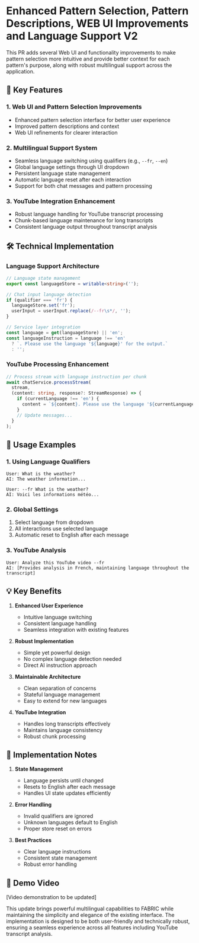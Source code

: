 # Enhanced Pattern Selection, Pattern Descriptions, WEB UI Improvements and Language Support V2

This PR adds several Web UI and functionality improvements to make pattern selection more intuitive and provide better context for each pattern's purpose, along with robust multilingual support across the application.

## 🌟 Key Features

### 1. Web UI and Pattern Selection Improvements
- Enhanced pattern selection interface for better user experience
- Improved pattern descriptions and context
- Web UI refinements for clearer interaction

### 2. Multilingual Support System
- Seamless language switching using qualifiers (e.g., `--fr`, `--en`)
- Global language settings through UI dropdown
- Persistent language state management
- Automatic language reset after each interaction
- Support for both chat messages and pattern processing

### 3. YouTube Integration Enhancement
- Robust language handling for YouTube transcript processing
- Chunk-based language maintenance for long transcripts
- Consistent language output throughout transcript analysis

## 🛠 Technical Implementation

### Language Support Architecture
```typescript
// Language state management
export const languageStore = writable<string>('');

// Chat input language detection
if (qualifier === 'fr') {
  languageStore.set('fr');
  userInput = userInput.replace(/--fr\s*/, '');
}

// Service layer integration
const language = get(languageStore) || 'en';
const languageInstruction = language !== 'en' 
  ? `. Please use the language '${language}' for the output.` 
  : '';
```

### YouTube Processing Enhancement
```typescript
// Process stream with language instruction per chunk
await chatService.processStream(
  stream,
  (content: string, response?: StreamResponse) => {
    if (currentLanguage !== 'en') {
      content = `${content}. Please use the language '${currentLanguage}' for the output.`;
    }
    // Update messages...
  }
);
```

## 🎯 Usage Examples

### 1. Using Language Qualifiers
```
User: What is the weather?
AI: The weather information...

User: --fr What is the weather?
AI: Voici les informations météo...
```

### 2. Global Settings
1. Select language from dropdown
2. All interactions use selected language
3. Automatic reset to English after each message

### 3. YouTube Analysis
```
User: Analyze this YouTube video --fr
AI: [Provides analysis in French, maintaining language throughout the transcript]
```

## 💡 Key Benefits

1. **Enhanced User Experience**
   - Intuitive language switching
   - Consistent language handling
   - Seamless integration with existing features

2. **Robust Implementation**
   - Simple yet powerful design
   - No complex language detection needed
   - Direct AI instruction approach

3. **Maintainable Architecture**
   - Clean separation of concerns
   - Stateful language management
   - Easy to extend for new languages

4. **YouTube Integration**
   - Handles long transcripts effectively
   - Maintains language consistency
   - Robust chunk processing

## 🔄 Implementation Notes

1. **State Management**
   - Language persists until changed
   - Resets to English after each message
   - Handles UI state updates efficiently

2. **Error Handling**
   - Invalid qualifiers are ignored
   - Unknown languages default to English
   - Proper store reset on errors

3. **Best Practices**
   - Clear language instructions
   - Consistent state management
   - Robust error handling

## 🎥 Demo Video
[Video demonstration to be updated]

This update brings powerful multilingual capabilities to FABRIC while maintaining the simplicity and elegance of the existing interface. The implementation is designed to be both user-friendly and technically robust, ensuring a seamless experience across all features including YouTube transcript analysis.
